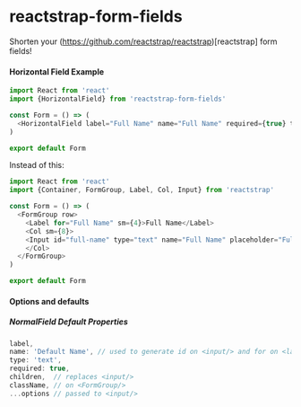 # reactstrap-form-fields
Shorten your (https://github.com/reactstrap/reactstrap)[reactstrap] form fields! 

#### Horizontal Field Example
```js
import React from 'react'
import {HorizontalField} from 'reactstrap-form-fields'

const Form = () => (
  <HorizontalField label="Full Name" name="Full Name" required={true} type="text"/>
)

export default Form
```

Instead of this: 

```js
import React from 'react'
import {Container, FormGroup, Label, Col, Input} from 'reactstrap'

const Form = () => (
  <FormGroup row>
    <Label for="Full Name" sm={4}>Full Name</Label>
    <Col sm={8}>
    <Input id="full-name" type="text" name="Full Name" placeholder="Full Name" required={true}/>
    </Col>
  </FormGroup>
)

export default Form
```

#### Options and defaults

##### NormalField Default Properties
```js
label,
name: 'Default Name', // used to generate id on <input/> and for on <label/>
type: 'text',
required: true, 
children,  // replaces <input/>
className, // on <FormGroup/>
...options // passed to <input/>
```
